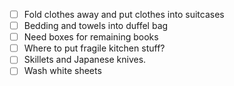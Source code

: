 - [ ] Fold clothes away and put clothes into suitcases
- [ ] Bedding and towels into duffel bag
- [ ] Need boxes for remaining books
- [ ] Where to put fragile kitchen stuff?
- [ ] Skillets and Japanese knives.
- [ ] Wash white sheets